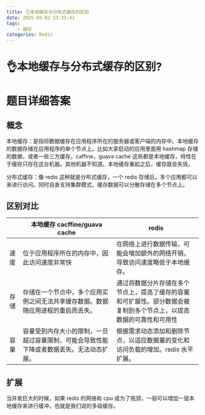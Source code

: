 ```yaml
---
title: 👌本地缓存与分布式缓存的区别
date: 2025-05-02 13:33:41
tags:
	- 缓存
categories: Redis
---
```


# 👌本地缓存与分布式缓存的区别?



# 题目详细答案
## 概念
本地缓存：是指将数据缓存在应用程序所在的服务器或客户端的内存中。本地缓存的数据存储在应用程序的单个节点上。比如大家启动的应用里面用 hashmap 存储的数据，或者一些三方缓存，caffine，guava cache 这些都是本地缓存，特性在于缓存只存在这台机器。其他机器不知道。本地缓存重起之后，缓存就会失效。

分布式缓存：像 redis 这种就是分布式缓存，一个 redis 存储后，多个应用都可以来进行访问。同时自身支持集群模式，缓存数据可以分散存储在多个节点上。

## 区别对比
| | 本地缓存 cacffine/guava cache | redis |
| --- | --- | --- |
| 速度 | 位于应用程序所在的内存中，因此访问速度非常快 | 在网络上进行数据传输，可能会增加额外的网络开销，导致访问速度略低于本地缓存。 |
| 存储 | 存储在一个节点中，多个应用实例之间无法共享缓存数据。数据随应用进程的重启而丢失。 | 通过将数据分片存储在多个节点上，提高了缓存的容量和可扩展性。部分数据会被复制到多个节点上，以提高数据的可靠性和可用性 |
| 容量 | 容量受到内存大小的限制，一旦超过容量限制，可能会导致性能下降或者数据丢失。无法动态扩展。 | 根据需求动态添加和删除节点，以适应数据量的变化和访问负载的增加。redis 水平扩展。 |


## 扩展
当并发巨大的时候，如果 redis 的网络和 cpu 成为了瓶颈，一般可以增加一层本地缓存来进行缓冲。也就是我们说的多级缓存。